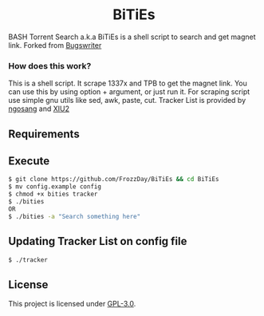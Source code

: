 <h1 align="center">BiTiEs</h1>
BASH Torrent Search a.k.a BiTiEs is a shell script to search and get magnet link. Forked from <a href="https://github.com/Bugswriter/notflix">Bugswriter</a>

### How does this work?

This is a shell script. It scrape 1337x and TPB to get the magnet link.
You can use this by using option + argument, or just run it.
For scraping script use simple gnu utils like sed, awk, paste, cut.
Tracker List is provided by [ngosang](https://github.com/ngosang/trackerslist) and [XIU2](https://github.com/XIU2/TrackersListCollection)
## Requirements

## Execute
```sh
$ git clone https://github.com/FrozzDay/BiTiEs && cd BiTiEs
$ mv config.example config
$ chmod +x bities tracker
$ ./bities
OR
$ ./bities -a "Search something here"
```
## Updating Tracker List on config file
```sh
$ ./tracker

```

## License
This project is licensed under [GPL-3.0](https://raw.githubusercontent.com/Illumina/licenses/master/gpl-3.0.txt).


